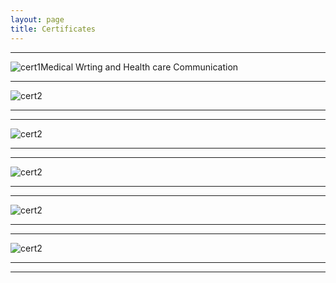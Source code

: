 ```yaml
---
layout: page
title: Certificates
---
```

<hr>
<a>
<img src="https://riamedinfo.github.io/my-blog/images/certificates/cert1.jpeg"
 alt="cert1">Medical Wrting and Health care Communication</a>
<hr>
<img src="https://riamedinfo.github.io/my-blog/images/certificates/cert2.jpeg" 
alt="cert2">
<hr>
<hr>
<img src="https://riamedinfo.github.io/my-blog/images/certificates/cert3.jpeg" 
alt="cert2">
<hr>
<hr>
<img src="https://riamedinfo.github.io/my-blog/images/certificates/cert4.jpeg" 
alt="cert2">
<hr>
<hr>
<img src="https://riamedinfo.github.io/my-blog/images/certificates/cert5.jpeg" 
alt="cert2">
<hr>
<hr>
<img src="https://riamedinfo.github.io/my-blog/images/certificates/cert6.jpeg" 
alt="cert2">
<hr>
<hr>




